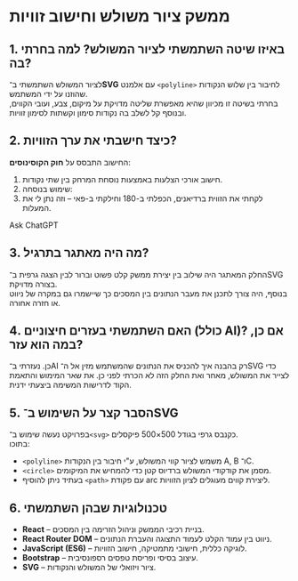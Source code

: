 # ממשק ציור משולש וחישוב זוויות

## 1. באיזו שיטה השתמשתי לציור המשולש? למה בחרתי בה?

לציור המשולש השתמשתי ב־**SVG** עם אלמנט `<polyline>` לחיבור בין שלוש הנקודות שהוזנו על ידי המשתמש.  
בחרתי בשיטה זו מכיוון שהיא מאפשרת שליטה מדויקת על מיקום, צבע, ועובי הקווים, ובנוסף קל לשלב בה נקודות סימון וקשתות לסימון זוויות.

## 2. כיצד חישבתי את ערך הזוויות?

החישוב התבסס על **חוק הקוסינוסים**:

1. חישוב אורכי הצלעות באמצעות נוסחת המרחק בין שתי נקודות.
2. שימוש בנוסחה:
3. לקחתי את הזווית ברדיאנים, הכפלתי ב-180 וחילקתי ב-פאי – וזה נתן לי את המעלות.

Ask ChatGPT

## 3. מה היה מאתגר בתרגיל?

החלק המאתגר היה שילוב בין יצירת ממשק קלט פשוט וברור לבין הצגה גרפית ב־SVG בצורה מדויקת.  
בנוסף, היה צורך לתכנן את מעבר הנתונים בין המסכים כך שיישמרו גם במקרה של ניווט או חזרה אחורה.

## 4. האם השתמשתי בעזרים חיצוניים (כולל AI)? אם כן, במה הוא עזר?

כן.
נעזרתי ב־AI רק בהבנה איך להכניס את הנתונים שהמשתמש מזין אל ה־SVG כדי לצייר את המשולש, מאחר ואת החלק הזה לא הכרתי לפני כן.
את שאר המימוש והתאמת הקוד לדרישות המשימה ביצעתי ידנית.

## 5. הסבר קצר על השימוש ב־SVG

בפרויקט נעשה שימוש ב־`<svg>` כקנבס גרפי בגודל 500×500 פיקסלים.  
בתוכו:

- `<polyline>` משמש לציור קווי המשולש, ע"י חיבור בין הנקודות A, B ו־C.
- `<circle>` מסמן את קודקודי המשולש ברדיוס קטן כדי להמחיש את המיקומים.
- בעתיד ניתן להוסיף `<path>` עם פקודת arc ליצירת קווים מעוגלים לציון הזוויות.

## 6. טכנולוגיות שבהן השתמשתי

- **React** – בניית רכיבי הממשק וניהול הזרימה בין המסכים.
- **React Router DOM** – ניווט בין עמוד הקלט לעמוד התצוגה והעברת הנתונים.
- **JavaScript (ES6)** – לוגיקה כללית, חישובי מתמטיקה, חישוב הזוויות.
- **Bootstrap** – עיצוב בסיסי ופריסת טפסים רספונסיבית.
- **SVG** – ציור ויזואלי של המשולש והנקודות.

